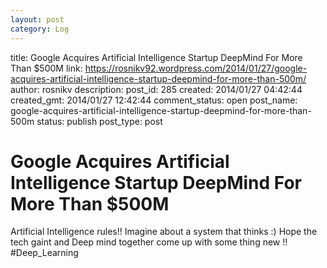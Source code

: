 ```yaml
---
layout: post
category: Log
---
```


title: Google Acquires Artificial Intelligence Startup DeepMind For More Than $500M
link: https://rosnikv92.wordpress.com/2014/01/27/google-acquires-artificial-intelligence-startup-deepmind-for-more-than-500m/
author: rosnikv
description: 
post_id: 285
created: 2014/01/27 04:42:44
created_gmt: 2014/01/27 12:42:44
comment_status: open
post_name: google-acquires-artificial-intelligence-startup-deepmind-for-more-than-500m
status: publish
post_type: post

# Google Acquires Artificial Intelligence Startup DeepMind For More Than $500M

Artificial Intelligence rules!! Imagine about a system that thinks :) Hope the tech gaint and Deep mind together come up with some thing new !! #Deep_Learning
